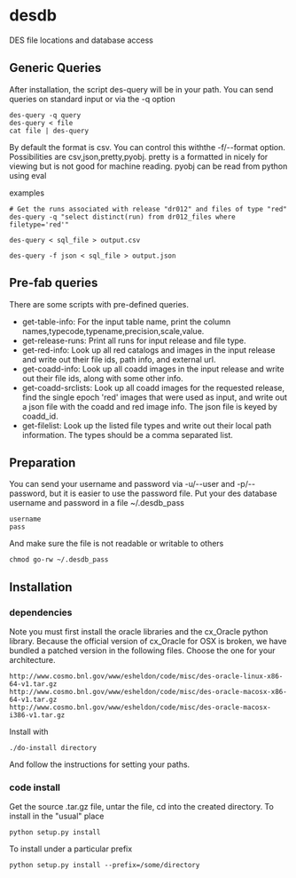 desdb
=====

DES file locations and database access

Generic Queries
---------------

After installation, the script des-query will be in your path.  You
can send queries on standard input or via the -q option

    des-query -q query
    des-query < file
    cat file | des-query

By default the format is csv.  You can control this withthe -f/--format option.
Possibilities are csv,json,pretty,pyobj.  pretty is a formatted in nicely for
viewing but is not good for machine reading.  pyobj can be read from python
using eval

examples

    # Get the runs associated with release "dr012" and files of type "red"
    des-query -q "select distinct(run) from dr012_files where filetype='red'"

    des-query < sql_file > output.csv

    des-query -f json < sql_file > output.json

Pre-fab queries
---------------

There are some scripts with pre-defined queries.

* get-table-info: For the input table name, print the 
    column names,typecode,typename,precision,scale,value.
* get-release-runs: Print all runs for input release and file type.
* get-red-info: Look up all red catalogs and images in the input release
    and write out their file ids, path info, and external url.
* get-coadd-info: Look up all coadd images in the input release and write out their file ids,
    along with some other info.
* get-coadd-srclists: Look up all coadd images for the requested release, find the
    single epoch 'red' images that were used as input, and write out a json file
    with the coadd and red image info.  The json file is keyed by coadd_id.
* get-filelist: Look up the listed file types and write out their local path information.  The
    types should be a comma separated list.


Preparation
-----------

You can send your username and password via -u/--user and -p/--password, but it
is easier to use the password file.  Put your des database username and
password in a file ~/.desdb_pass

    username
    pass

And make sure the file is not readable or writable to others

    chmod go-rw ~/.desdb_pass

Installation
------------

### dependencies 

Note you must first install the oracle libraries and the cx_Oracle python
library.  Because the official version of cx_Oracle for OSX is broken, we have
bundled a patched version in the following files. Choose the one for your
architecture.

    http://www.cosmo.bnl.gov/www/esheldon/code/misc/des-oracle-linux-x86-64-v1.tar.gz
    http://www.cosmo.bnl.gov/www/esheldon/code/misc/des-oracle-macosx-x86-64-v1.tar.gz
    http://www.cosmo.bnl.gov/www/esheldon/code/misc/des-oracle-macosx-i386-v1.tar.gz

Install with

    ./do-install directory

And follow the instructions for setting your paths.

### code install

Get the source .tar.gz file, untar the file, cd into
the created directory.  To install in the "usual" place

    python setup.py install

To install under a particular prefix

    python setup.py install --prefix=/some/directory
